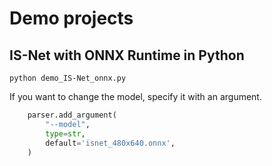 # Demo projects

## IS-Net with ONNX Runtime in Python
```
python demo_IS-Net_onnx.py
```

If you want to change the model, specify it with an argument.
```python
    parser.add_argument(
        "--model",
        type=str,
        default='isnet_480x640.onnx',
    )
```
